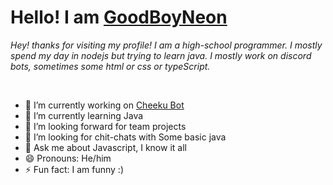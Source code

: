 # **Hello! I am [GoodBoyNeon](https://goodboyneon.cf)**
*Hey! thanks for visiting my profile! I am a high-school programmer. I mostly spend my day in nodejs but trying to learn java. I mostly work on discord bots, sometimes some html or css or typeScript.*

<br/>

- 🔭 I’m currently working on [Cheeku Bot](https://github.com/ImagineGamingPlay/Cheeku-Development)
- 🌱 I’m currently learning Java
- 👯 I’m looking forward for team projects
- 🤔 I’m looking for chit-chats with Some basic java
- 💬 Ask me about Javascript, I know it all
- 😄 Pronouns: He/him
- ⚡ Fun fact: I am funny :)
